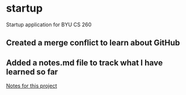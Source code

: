 # startup
Startup application for BYU CS 260

## Created a merge conflict to learn about GitHub
## Added a notes.md file to track what I have learned so far
[Notes for this project](/notes.md)
